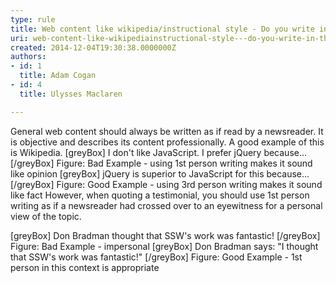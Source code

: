 ```yaml
---
type: rule
title: Web content like wikipedia/instructional style - Do you write in the newsreader and eyewitness style?
uri: web-content-like-wikipediainstructional-style---do-you-write-in-the-newsreader-and-eyewitness-style
created: 2014-12-04T19:30:38.0000000Z
authors:
- id: 1
  title: Adam Cogan
- id: 4
  title: Ulysses Maclaren

---
```


General web content should always be written as if read by a newsreader. It is objective and describes its content professionally. A good example of this is Wikipedia. 
[greyBox]                               I don't like JavaScript. I prefer jQuery because...  [/greyBox]
Figure: Bad Example - using 1st person writing makes it sound like opinion
[greyBox]                               jQuery is superior to JavaScript for this because...  [/greyBox]
Figure: Good Example - using 3rd person writing makes it sound like fact
However, when quoting a testimonial, you should use 1st person writing as if a newsreader had crossed over to an eyewitness for a personal view of the topic.

[greyBox]                               Don Bradman thought that SSW's work was fantastic!  [/greyBox]
Figure: Bad Example - impersonal
[greyBox]                               Don Bradman says: "I thought that SSW's work was fantastic!"  [/greyBox]
Figure: Good Example - 1st person in this context is appropriate
